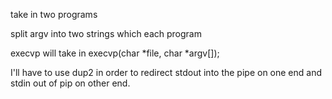 take in two programs

split argv into two strings which each program

execvp will take in execvp(char *file, char *argv[]);

I'll have to use dup2 in order to redirect stdout into the pipe on one end
and stdin out of pip on other end.